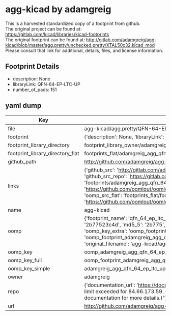 # agg-kicad by adamgreig  
This is a harvested standardized copy of a footprint from github.  
The original project can be found at:  
https://gitlab.com/kicad/libraries/kicad-footprints  
The original footprint can be found at:
http://gitlab.com/adamgreig/agg-kicad/blob/master/agg.pretty/unchecked.pretty/XTAL50x32.kicad_mod
Please consult that link for additional, details, files, and license information.  
## Footprint Details
* description: None  
* libraryLink: QFN-64-EP-LTC-UP  
* number_of_pads: 151  
## yaml dump  
| Key | Value |  
| --- | --- |  
| file | agg-kicad/agg.pretty/QFN-64-EP-LTC-UP.kicad_mod |  
| footprint | {'description': None, 'libraryLink': 'QFN-64-EP-LTC-UP', 'number_of_pads': 151} |  
| footprint_library_directory | footprint_library_owner/adamgreig_agg-kicad |  
| footprint_library_directory_flat | footprints_flat/adamgreig_agg_qfn_64_ep_ltc_up/working |  
| github_path | http://github.com/adamgreig/agg-kicad/blob/master/agg.pretty/QFN-64-EP-LTC-UP.kicad_mod |  
| links | {'github_src': 'http://gitlab.com/adamgreig/agg-kicad/blob/master/agg.pretty/unchecked.pretty/XTAL50x32.kicad_mod', 'github_src_repo': 'https://gitlab.com/kicad/libraries/kicad-footprints', 'oomp_bot': 'footprints/adamgreig_agg_qfn_64_ep_ltc_up/working', 'oomp_bot_github': 'https://github.com/oomlout/oomlout_oomp_footprint_bot/tree/main/footprints/adamgreig_agg_qfn_64_ep_ltc_up/working', 'oomp_src_flat': 'footprints_flat/footprints_flat/adamgreig_agg_qfn_64_ep_ltc_up/working', 'oomp_src_flat_github': 'https://github.com/oomlout/oomlout_oomp_footprint_src/tree/main/footprints_flat/adamgreig_agg_qfn_64_ep_ltc_up/working'} |  
| name | agg-kicad |  
| oomp | {'footprint_name': 'qfn_64_ep_ltc_up', 'library_name': 'agg', 'md5': '2b77523c4d030338d53a5053502a79d3', 'md5_10': '2b77523c4d', 'md5_5': '2b775', 'md5_6': '2b7752', 'oomp_key': 'oomp_adamgreig_agg_qfn_64_ep_ltc_up', 'oomp_key_extra': 'oomp_footprint_adamgreig_agg_qfn_64_ep_ltc_up', 'oomp_key_full': 'oomp_footprint_adamgreig_agg_qfn_64_ep_ltc_up_2b7752', 'oomp_key_simple': 'adamgreig_agg_qfn_64_ep_ltc_up', 'original_filename': 'agg-kicad/agg.pretty/QFN-64-EP-LTC-UP.kicad_mod', 'owner_name': 'adamgreig'} |  
| oomp_key | oomp_adamgreig_agg_qfn_64_ep_ltc_up |  
| oomp_key_full | oomp_footprint_adamgreig_agg_qfn_64_ep_ltc_up |  
| oomp_key_simple | adamgreig_agg_qfn_64_ep_ltc_up |  
| owner | adamgreig |  
| repo | {'documentation_url': 'https://docs.github.com/rest/overview/resources-in-the-rest-api#rate-limiting', 'message': "API rate limit exceeded for 84.66.173.59. (But here's the good news: Authenticated requests get a higher rate limit. Check out the documentation for more details.)"} |  
| url | http://github.com/adamgreig/agg-kicad |  

